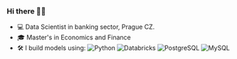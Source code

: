 ### Hi there 🚀👋

- 💻 Data Scientist in banking sector, Prague CZ.
- 🎓 Master's in Economics and Finance
- 🛠️ I build models using:
![Python](https://img.shields.io/badge/https%3A%2F%2Fimg.shields.io%2Fbadge%2Fa-python-white?logo=python&label=%20) ![Databricks](https://img.shields.io/badge/https%3A%2F%2Fimg.shields.io%2Fbadge%2Fa-databricks-white?logo=databricks&label=%20) ![PostgreSQL](https://img.shields.io/badge/https%3A%2F%2Fimg.shields.io%2Fbadge%2Fa-postgresql-white?logo=postgresql&label=%20) ![MySQL](https://img.shields.io/badge/mysql-%2300f.svg?logo=mysql&logoColor=white)
